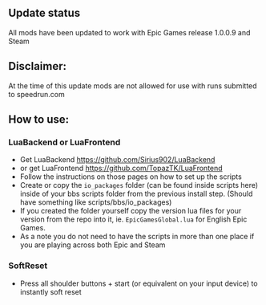 ## Update status
All mods have been updated to work with Epic Games release 1.0.0.9 and Steam

## Disclaimer:
At the time of this update mods are not allowed for use with runs submitted to speedrun.com

## How to use:

### LuaBackend or LuaFrontend
- Get LuaBackend https://github.com/Sirius902/LuaBackend
- or get LuaFrontend https://github.com/TopazTK/LuaFrontend
- Follow the instructions on those pages on how to set up the scripts
- Create or copy the `io_packages` folder (can be found inside scripts here) inside of your bbs scripts folder from the previous install step. (Should have something like scripts/bbs/io_packages)
- If you created the folder yourself copy the version lua files for your version from the repo into it, ie. `EpicGamesGlobal.lua` for English Epic Games.
- As a note you do not need to have the scripts in more than one place if you are playing across both Epic and Steam

### SoftReset
- Press all shoulder buttons + start (or equivalent on your input device) to instantly soft reset
